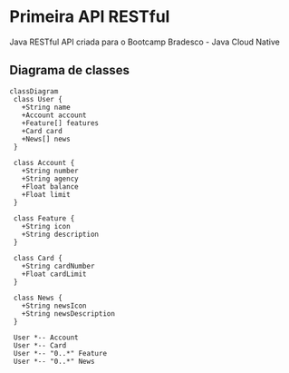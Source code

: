 # Primeira API RESTful
Java RESTful API criada para o Bootcamp Bradesco - Java Cloud Native

## Diagrama de classes

 ```mermaid
classDiagram
  class User {
    +String name
    +Account account
    +Feature[] features
    +Card card
    +News[] news
  }

  class Account {
    +String number
    +String agency
    +Float balance
    +Float limit
  }

  class Feature {
    +String icon
    +String description
  }

  class Card {
    +String cardNumber
    +Float cardLimit
  }

  class News {
    +String newsIcon
    +String newsDescription
  }

  User *-- Account
  User *-- Card
  User *-- "0..*" Feature
  User *-- "0..*" News
```
